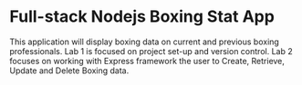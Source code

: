 # Full-stack Nodejs Boxing Stat App
This application will display boxing data on current and previous boxing professionals.  Lab 1 is focused on project set-up and version control.  Lab 2 focuses on working with Express framework the user to Create, Retrieve, Update and Delete Boxing data.
